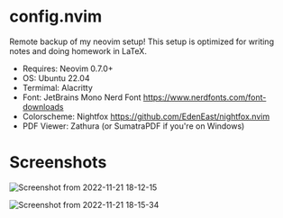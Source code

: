 # config.nvim
Remote backup of my neovim setup! This setup is optimized for writing notes and doing homework in LaTeX. 
* Requires: Neovim 0.7.0+
* OS: Ubuntu 22.04
* Termimal: Alacritty
* Font: JetBrains Mono Nerd Font https://www.nerdfonts.com/font-downloads
* Colorscheme: Nightfox https://github.com/EdenEast/nightfox.nvim
* PDF Viewer: Zathura (or SumatraPDF if you're on Windows)

# Screenshots


![Screenshot from 2022-11-21 18-12-15](https://user-images.githubusercontent.com/102345313/203200920-43778e2e-89fb-42d2-a900-32a95bb9d020.png)

![Screenshot from 2022-11-21 18-15-34](https://user-images.githubusercontent.com/102345313/203200921-96781aaa-5885-4742-8ce2-a5089a5f8b51.png)



